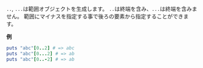 `..`, `...`は範囲オブジェクトを生成します。
`..`は終端を含み、`...`は終端を含みません。
範囲にマイナスを指定する事で後ろの要素から指定することができます。

**例**

```ruby
puts "abc"[0..2] # => abc
puts "abc"[0...2] # => ab
puts "abc"[0..-2] # => ab
```
